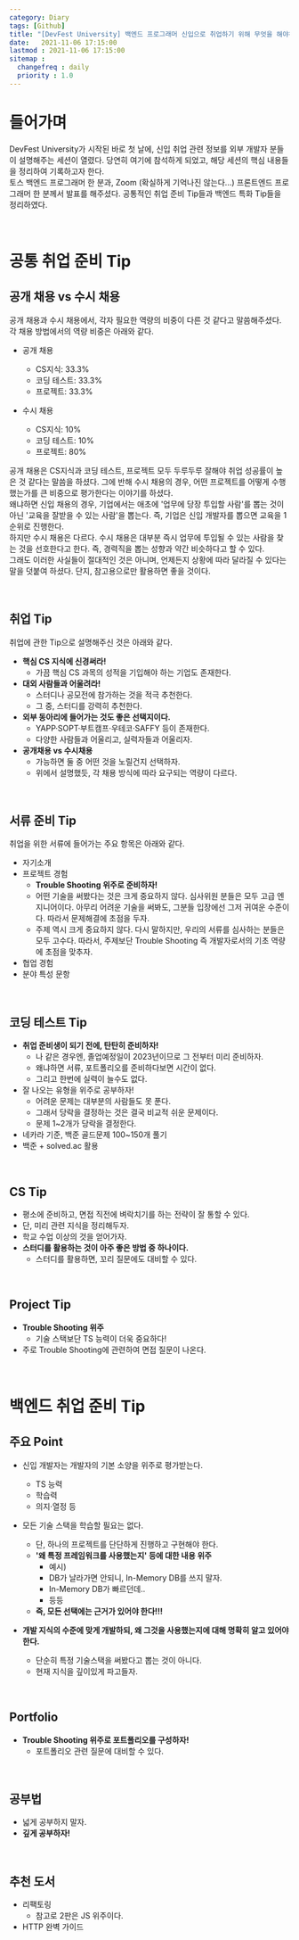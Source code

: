 ```yaml
---
category: Diary
tags: [Github]
title: "[DevFest University] 백엔드 프로그래머 신입으로 취업하기 위해 무엇을 해야하나"
date:   2021-11-06 17:15:00 
lastmod : 2021-11-06 17:15:00
sitemap :
  changefreq : daily
  priority : 1.0
---
```


# 들어가며

DevFest University가 시작된 바로 첫 날에, 신입 취업 관련 정보를 외부 개발자 분들이 설명해주는 세션이 열렸다. 당연히 여기에 참석하게 되었고, 해당 세션의 핵심 내용들을 정리하여 기록하고자 한다.  
토스 백엔드 프로그래머 한 분과, Zoom (확실하게 기억나진 않는다...) 프론트엔드 프로그래머 한 분께서 발표를 해주셨다. 공통적인 취업 준비 Tip들과 백엔드 특화 Tip들을 정리하였다.

<br/>

# 공통 취업 준비 Tip

## 공개 채용 vs 수시 채용

공개 채용과 수시 채용에서, 각자 필요한 역량의 비중이 다른 것 같다고 말씀해주셨다. 각 채용 방법에서의 역량 비중은 아래와 같다.

- 공개 채용
  - CS지식: 33.3%
  - 코딩 테스트: 33.3%
  - 프로젝트: 33.3%

- 수시 채용
  - CS지식: 10%
  - 코딩 테스트: 10%
  - 프로젝트: 80%

공개 채용은 CS지식과 코딩 테스트, 프로젝트 모두 두루두루 잘해야 취업 성공률이 높은 것 같다는 말씀을 하셨다. 그에 반해 수시 채용의 경우, 어떤 프로젝트를 어떻게 수행했는가를 큰 비중으로 평가한다는 이야기를 하셨다.  
왜냐하면 신입 채용의 경우, 기업에서는 애초에 '업무에 당장 투입할 사람'를 뽑는 것이 아닌 '교육을 잘받을 수 있는 사람'을 뽑는다. 즉, 기업은 신입 개발자를 뽑으면 교육을 1순위로 진행한다.  
하지만 수시 채용은 다르다. 수시 채용은 대부분 즉시 업무에 투입될 수 있는 사람을 찾는 것을 선호한다고 한다. 즉, 경력직을 뽑는 성향과 약간 비슷하다고 할 수 있다.  
그래도 이러한 사실들이 절대적인 것은 아니며, 언제든지 상황에 따라 달라질 수 있다는 말을 덧붙여 하셨다. 단지, 참고용으로만 활용하면 좋을 것이다.

<br/>

## 취업 Tip
취업에 관한 Tip으로 설명해주신 것은 아래와 같다.

- **핵심 CS 지식에 신경써라!**
  - 가끔 핵심 CS 과목의 성적을 기입해야 하는 기업도 존재한다.
- **대외 사람들과 어울려라!**
  - 스터디나 공모전에 참가하는 것을 적극 추천한다.
  - 그 중, 스터디를 강력히 추천한다.
- **외부 동아리에 들어가는 것도 좋은 선택지이다.**
  - YAPP·SOPT·부트캠프·우테코·SAFFY 등이 존재한다.
  - 다양한 사람들과 어울리고, 실력자들과 어울리자.
- **공개채용 vs 수시채용**
  - 가능하면 둘 중 어떤 것을 노릴건지 선택하자.
  - 위에서 설명했듯, 각 채용 방식에 따라 요구되는 역량이 다르다.

<br/>

## 서류 준비 Tip
취업을 위한 서류에 들어가는 주요 항목은 아래와 같다.

- 자기소개
- 프로젝트 경험
  - **Trouble Shooting 위주로 준비하자!**
  - 어떤 기술을 써봤다는 것은 크게 중요하지 않다. 심사위원 분들은 모두 고급 엔지니어이다. 아무리 어려운 기술을 써봐도, 그분들 입장에선 그저 귀여운 수준이다. 따라서 문제해결에 초점을 두자.
  - 주제 역시 크게 중요하지 않다. 다시 말하지만, 우리의 서류를 심사하는 분들은 모두 고수다. 따라서, 주제보단 Trouble Shooting 즉 개발자로서의 기초 역량에 초점을 맞추자.
- 협업 경험
- 분야 특성 문항

<br/>

## 코딩 테스트 Tip

- **취업 준비생이 되기 전에, 탄탄히 준비하자!**
  - 나 같은 경우엔, 졸업예정일이 2023년이므로 그 전부터 미리 준비하자.
  - 왜냐하면 서류, 포트폴리오를 준비하다보면 시간이 없다.
  - 그리고 한번에 실력이 늘수도 없다.
- 잘 나오는 유형을 위주로 공부하자!
  - 어려운 문제는 대부분의 사람들도 못 푼다.
  - 그래서 당락을 결정하는 것은 결국 비교적 쉬운 문제이다.
  - 문제 1~2개가 당락을 결정한다.
- 네카라 기준, 백준 골드문제 100~150개 풀기
- 백준 + solved.ac 활용

<br/>

## CS Tip

- 평소에 준비하고, 면접 직전에 벼락치기를 하는 전략이 잘 통할 수 있다.
- 단, 미리 관련 지식을 정리해두자.
- 학교 수업 이상의 것을 얻어가자.
- **스터디를 활용하는 것이 아주 좋은 방법 중 하나이다.**
  - 스터디를 활용하면, 꼬리 질문에도 대비할 수 있다.

<br/>

## Project Tip

- **Trouble Shooting 위주**
  - 기술 스택보단 TS 능력이 더욱 중요하다!
- 주로 Trouble Shooting에 관련하여 면접 질문이 나온다.

<br/>

# 백엔드 취업 준비 Tip
## 주요 Point

- 신입 개발자는 개발자의 기본 소양을 위주로 평가받는다.
  - TS 능력
  - 학습력
  - 의지·열정 등

- 모든 기술 스택을 학습할 필요는 없다.
  - 단, 하나의 프로젝트를 단단하게 진행하고 구현해야 한다.
  - **'왜 특정 프레임워크를 사용했는지' 등에 대한 내용 위주**
    - 예시)
    - DB가 날라가면 안되니, In-Memory DB를 쓰지 말자.
    - In-Memory DB가 빠르던데..
    - 등등
  - **즉, 모든 선택에는 근거가 있어야 한다!!!**
- **개발 지식의 수준에 맞게 개발하되, 왜 그것을 사용했는지에 대해 명확히 알고 있어야 한다.**
  - 단순히 특정 기술스택을 써봤다고 뽑는 것이 아니다.
  - 현재 지식을 깊이있게 파고들자.

<br/>

## Portfolio

- **Trouble Shooting 위주로 포트폴리오를 구성하자!**
  - 포트폴리오 관련 질문에 대비할 수 있다.

<br/>

## 공부법
- 넓게 공부하지 말자.
- **깊게 공부하자!**

<br/>

## 추천 도서
- 리팩토링
  - 참고로 2판은 JS 위주이다.
- HTTP 완벽 가이드